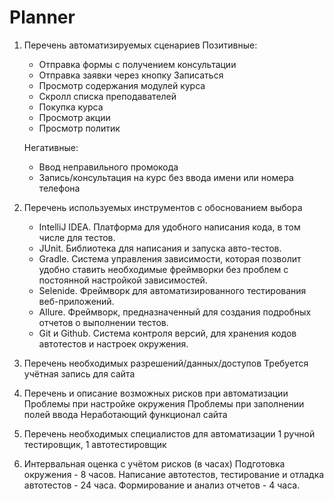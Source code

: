 # Planner
1. Перечень автоматизируемых сценариев
   Позитивные:
    - Отправка формы с получением консультации
    - Отправка заявки через кнопку Записаться
    - Просмотр содержания модулей курса
    - Скролл списка преподавателей
    - Покупка курса
    - Просмотр акции
    - Просмотр политик

   Негативные:
    - Ввод неправильного промокода
    - Запись/консультация на курс без ввода имени или номера телефона
2. Перечень используемых инструментов с обоснованием выбора  
    - IntelliJ IDEA. Платформа для удобного написания кода, в том числе для тестов.
    - JUnit. Библиотека для написания и запуска авто-тестов.
    - Gradle. Система управления зависимости, которая позволит удобно ставить необходимые фреймворки без проблем с постоянной настройкой зависимостей.
    - Selenide. Фреймворк для автоматизированного тестирования веб-приложений.
    - Allure. Фреймворк, предназначенный для создания подробных отчетов о выполнении тестов.
    - Git и Github. Система контроля версий, для хранения кодов автотестов и настроек окружения.

3. Перечень необходимых разрешений/данных/доступов
   Требуется учётная запись для сайта
4. Перечень и описание возможных рисков при автоматизации
    Проблемы при настройке окружения
    Проблемы при заполнении полей ввода
    Неработающий функционал сайта
5. Перечень необходимых специалистов для автоматизации
   1 ручной тестировщик, 1 автотестировщик
6. Интервальная оценка с учётом рисков (в часах)
   Подготовка окружения - 8 часов.
   Написание автотестов, тестирование и отладка автотестов - 24 часа.
   Формирование и анализ отчетов - 4 часа.

